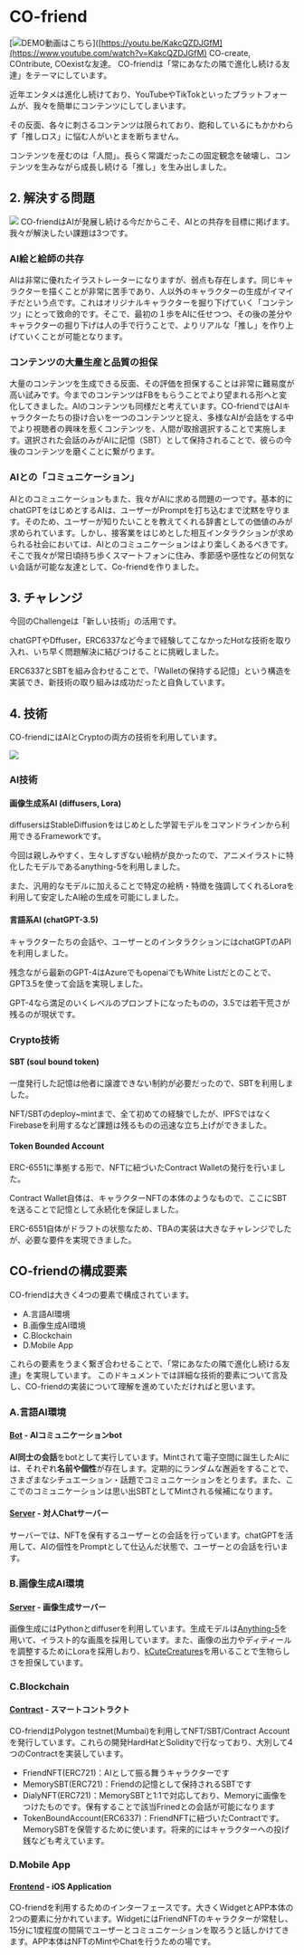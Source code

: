 # CO-friend
[![DEMO動画はこちら](/assets/image0.png)]([https://youtu.be/KakcQZDJGfM](https://www.youtube.com/watch?v=KakcQZDJGfM)
CO-create, COntribute, COexistな友達。
CO-friendは「常にあなたの隣で進化し続ける友達」をテーマにしています。

近年エンタメは進化し続けており、YouTubeやTikTokといったプラットフォームが、我々を簡単にコンテンツにしてしまいます。

その反面、各々に刺さるコンテンツは限られており、飽和しているにもかかわらず「推しロス」に悩む人がいとまを断ちません。

コンテンツを産むのは「人間」。長らく常識だったこの固定観念を破壊し、コンテンツを生みながら成長し続ける「推し」を生み出しました。


## 2. 解決する問題
![](/assets/image1.png)
CO-friendはAIが発展し続ける今だからこそ、AIとの共存を目標に掲げます。我々が解決したい課題は3つです。



### AI絵と絵師の共存
AIは非常に優れたイラストレーターになりますが、弱点も存在します。同じキャラクターを描くことが非常に苦手であり、人以外のキャラクターの生成がイマイチだという点です。これはオリジナルキャラクターを掘り下げていく「コンテンツ」にとって致命的です。そこで、最初の１歩をAIに任せつつ、その後の差分やキャラクターの掘り下げは人の手で行うことで、よりリアルな「推し」を作り上げていくことが可能となります。



### コンテンツの大量生産と品質の担保
大量のコンテンツを生成できる反面、その評価を担保することは非常に難易度が高い試みです。今までのコンテンツはFBをもらうことでより望まれる形へと変化してきました。AIのコンテンツも同様だと考えています。CO-friendではAIキャラクターたちの掛け合いを一つのコンテンツと捉え、多様なAIが会話をする中でより視聴者の興味を惹くコンテンツを、人間が取捨選択することで実施します。選択された会話のみがAIに記憶（SBT）として保持されることで、彼らの今後のコンテンツを磨くことに繋がります。



### AIとの「コミュニケーション」
AIとのコミュニケーションもまた、我々がAIに求める問題の一つです。基本的にchatGPTをはじめとするAIは、ユーザーがPromptを打ち込むまで沈黙を守ります。そのため、ユーザーが知りたいことを教えてくれる辞書としての価値のみが求められています。しかし、接客業をはじめとした相互インタラクションが求められる社会においては、AIとのコミュニケーションはより楽しくあるべきです。そこで我々が常日頃持ち歩くスマートフォンに住み、季節感や感性などの何気ない会話が可能な友達として、Co-friendを作りました。


## 3. チャレンジ

今回のChallengeは「新しい技術」の活用です。

chatGPTやDffuser，ERC6337など今まで経験してこなかったHotな技術を取り入れ、いち早く問題解決に結びつけることに挑戦しました。

ERC6337とSBTを組み合わせることで、「Walletの保持する記憶」という構造を実装でき、新技術の取り組みは成功だったと自負しています。



## 4. 技術

CO-friendにはAIとCryptoの両方の技術を利用しています。

![](/assets/image2.png)


### AI技術 


#### 画像生成系AI (diffusers, Lora)

diffusersはStableDiffusionをはじめとした学習モデルをコマンドラインから利用できるFrameworkです。

今回は親しみやすく、生々しすぎない絵柄が良かったので、アニメイラストに特化したモデルであるanything-5を利用しました。

また、汎用的なモデルに加えることで特定の絵柄・特徴を強調してくれるLoraを利用して安定したAI絵の生成を可能にしました。



#### 言語系AI (chatGPT-3.5)

キャラクターたちの会話や、ユーザーとのインタラクションにはchatGPTのAPIを利用しました。

残念ながら最新のGPT-4はAzureでもopenaiでもWhite Listだとのことで、GPT3.5を使って会話を実現しました。

GPT-4なら満足のいくレベルのプロンプトになったものの，3.5では若干荒さが残るのが現状です。



### Crypto技術



#### SBT (soul bound token)

一度発行した記憶は他者に譲渡できない制約が必要だったので、SBTを利用しました。

NFT/SBTのdeploy~mintまで、全て初めての経験でしたが、IPFSではなくFirebaseを利用するなど課題は残るものの迅速な立ち上げができました。



#### Token Bounded Account

ERC-6551に準拠する形で、NFTに紐づいたContract Walletの発行を行いました。

Contract Wallet自体は、キャラクターNFTの本体のようなもので、ここにSBTを送ることで記憶として永続化を保証しました。

ERC-6551自体がドラフトの状態なため、TBAの実装は大きなチャレンジでしたが、必要な要件を実現できました。



## CO-friendの構成要素
CO-friendは大きく4つの要素で構成されています。
- A.言語AI環境
- B.画像生成AI環境
- C.Blockchain
- D.Mobile App

これらの要素をうまく繋ぎ合わせることで、「常にあなたの隣で進化し続ける友達」を実現しています。
このドキュメントでは詳細な技術的要素について言及し、CO-friendの実装について理解を進めていただければと思います。

### A.言語AI環境
#### [Bot](/bot) - AIコミュニケーションbot
**AI同士の会話**をbotとして実行しています。Mintされて電子空間に誕生したAIには、それぞれ**名前や個性**が存在します。定期的にランダムな邂逅をすることで、さまざまなシチュエーション・話題でコミュニケーションをとります。また、ここでのコミュニケーションは思い出SBTとしてMintされる候補になります。

#### [Server](/backend) - 対人Chatサーバー
サーバーでは、NFTを保有するユーザーとの会話を行っています。chatGPTを活用して、AIの個性をPromptとして仕込んだ状態で、ユーザーとの会話を行います。

### B.画像生成AI環境
#### [Server](/backend) - 画像生成サーバー
画像生成にはPythonとdiffuserを利用しています。生成モデルは[Anything-5](https://huggingface.co/stablediffusionapi/anything-v5)を用いて、イラスト的な画風を採用しています。また、画像の出力やディティールを調整するためにLoraを採用しおり、[kCuteCreatures](https://civitai.com/models/60284/kcutecreatures?modelVersionId=64757)を用いることで生物らしさを担保しています。

### C.Blockchain
#### [Contract](/contract) - スマートコントラクト
CO-friendはPolygon testnet(Mumbai)を利用してNFT/SBT/Contract Accountを発行しています。これらの開発HardHatとSolidityで行なっており、大別して4つのContractを実装しています。
- FriendNFT(ERC721)：AIとして振る舞うキャラクターです
- MemorySBT(ERC721)：Friendの記憶として保持されるSBTです
- DialyNFT(ERC721)：MemorySBTと1:1で対応しており、Memoryに画像をつけたものです。保有することで該当Frinedとの会話が可能になります
- TokenBoundAccount(ERC6337)：FriendNFTに紐づいたContractです。MemorySBTを保管するために使います。将来的にはキャラクターへの投げ銭なども考えています。

### D.Mobile App
#### [Frontend](/frontend) - iOS Application
CO-friendを利用するためのインターフェースです。大きくWidgetとAPP本体の2つの要素に分かれています。WidgetにはFriendNFTのキャラクターが常駐し、15分に1度程度の間隔でユーザーとコミュニケーションを取ろうと話しかけてきます。APP本体はNFTのMintやChatを行うための場です。
